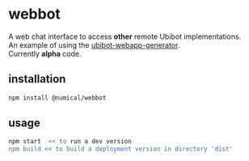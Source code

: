 # webbot
A web chat interface to access **other** remote Ubibot implementations.  
An example of using the [ubibot-webapp-generator](../ubibot-webapp-generator/README.md).  
Currently **alpha** code.

## installation
```bash
npm install @numical/webbot
```

## usage
```bash
npm start  << to run a dev version
npm build << to build a deployment version in directory 'dist'
```
